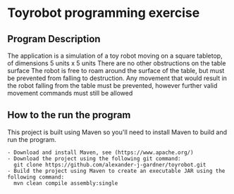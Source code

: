 # Toyrobot programming exercise

## Program Description

The application is a simulation of a toy robot moving on a square tabletop, of dimensions 5 units x 5 units
There are no other obstructions on the table surface
The robot is free to roam around the surface of the table, but must be prevented from falling to destruction. Any movement that would result in the robot falling from the table must be prevented, however further valid movement commands must still be allowed

## How to the run the program

This project is built using Maven so you'll need to install Maven to build and run the program. 

```
- Download and install Maven, see (https://www.apache.org/)
- Download the project using the following git command:
  git clone https://github.com/alexander-j-gardner/toyrobot.git
- Build the project using Maven to create an executable JAR using the following command:
  mvn clean compile assembly:single
```

